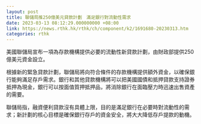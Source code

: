 ```yaml
---
layout: post
title: 聯儲局推250億美元貸款計劃　滿足銀行對流動性需求
date: 2023-03-13 08:12:29.000000000 +08:00
link: https://news.rthk.hk/rthk/ch/component/k2/1691680-20230313.htm
categories: rthk
---
```


美國聯儲局宣布一項為存款機構提供必要的流動性新貸款計劃，由財政部提供250億美元資金設立。

根據新的緊急貸款計劃，聯儲局將向符合條件的存款機構提供額外資金，以確保銀行能夠滿足存戶需求。銀行和其他貸款機構將可以把美國國債和抵押貸款支持證券抵押為現金，銀行可以按面值質押抵押品，將消除銀行在面臨壓力時迅速出售資產的需要。

聯儲局指，融資便利貸款沒有具體上限，目的是滿足銀行在必要時對流動性的需求；新計劃的核心目標是確保銀行存戶的資金安全，將大大降低存戶提款的動機。
